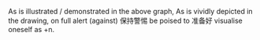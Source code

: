 As is illustrated / demonstrated in the above graph, 
As is vividly depicted in the drawing,
on full alert (against) 保持警惕
be poised to 准备好
visualise oneself as +n.
